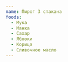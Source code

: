 ```yaml
---
name: Пирог 3 стакана
foods:
  - Мука
  - Манка
  - Сахар
  - Яблоки
  - Корица
  - Сливочное масло
---
```

